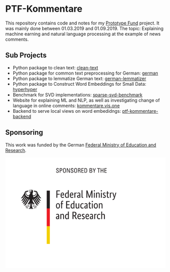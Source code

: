 # PTF-Kommentare

This repository contains code and notes for my [Prototype Fund](https://prototypefund.de/) project. It was mainly done between 01.03.2019 and 01.09.2019. The topic: Explaining machine earning and natural language processing at the example of news comments.

## Sub Projects

- Python package to clean text: [clean-text](https://github.com/jfilter/clean-text)
- Python package for common text preprocessing for German: [german](https://github.com/jfilter/german-preprocessing)
- Python package to lemmatize German text: [german-lemmatizer](https://github.com/jfilter/german-lemmatizer)
- Python package to Construct Word Embeddings for Small Data: [hyperhyper](https://github.com/jfilter/hyperhyper)
- Benchmark for SVD implementations: [sparse-svd-benchmark](https://github.com/jfilter/sparse-svd-benchmark)
- Website for explaining ML and NLP, as well as investigating change of language in online comments: [kommentare.vis.one](https://github.com/jfilter/kommentare.vis.one)
- Backend to serve local views on word embedidngs: [ptf-kommentare-backend](https://github.com/jfilter/ptf-kommentare-backend)

## Sponsoring

This work was funded by the German [Federal Ministry of Education and Research](https://www.bmbf.de/en/index.html).

<img src="./bmbf_funded.svg">
